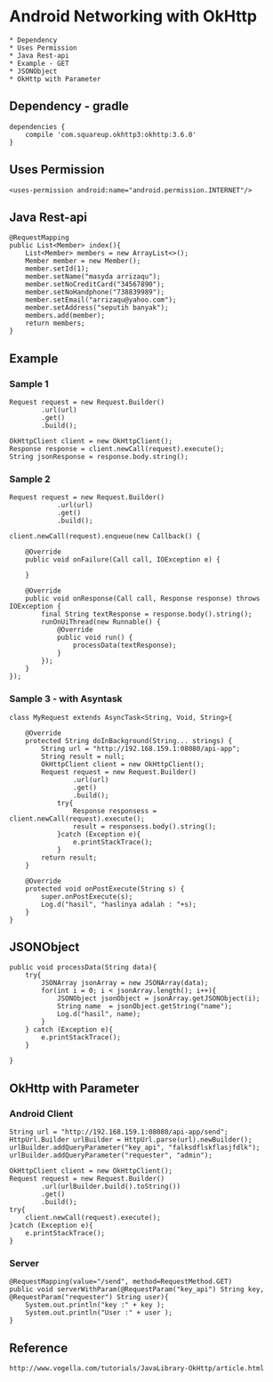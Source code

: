 # Android Networking with OkHttp
	* Dependency 
	* Uses Permission 
	* Java Rest-api
	* Example - GET
	* JSONObject 
	* OkHttp with Parameter
	
## Dependency - gradle
	dependencies {
		compile 'com.squareup.okhttp3:okhttp:3.6.0'
	}
	
## Uses Permission
	<uses-permission android:name="android.permission.INTERNET"/>

## Java Rest-api
	@RequestMapping
	public List<Member> index(){
		List<Member> members = new ArrayList<>();
		Member member = new Member();
		member.setId(1);
		member.setName("masyda arrizaqu");
		member.setNoCreditCard("34567890");
		member.setNoHandphone("738839989");
		member.setEmail("arrizaqu@yahoo.com");
		member.setAddress("seputih banyak");
		members.add(member);
		return members;
	}
	
## Example
### Sample 1 
	Request request = new Request.Builder()
            .url(url)
            .get()
            .build();
			
	OkHttpClient client = new OkHttpClient();
	Response response = client.newCall(request).execute();
	String jsonResponse = response.body.string();
	
### Sample 2 
	Request request = new Request.Builder()
                .url(url)
                .get()
                .build();

	client.newCall(request).enqueue(new Callback() {

		@Override
		public void onFailure(Call call, IOException e) {

		}

		@Override
		public void onResponse(Call call, Response response) throws IOException {
			final String textResponse = response.body().string();
			runOnUiThread(new Runnable() {
				@Override
				public void run() {
					processData(textResponse);
				}
			});
		}
	});
	
### Sample 3 - with Asyntask
	class MyRequest extends AsyncTask<String, Void, String>{

        @Override
        protected String doInBackground(String... strings) {
            String url = "http://192.168.159.1:08080/api-app";
            String result = null;
            OkHttpClient client = new OkHttpClient();
            Request request = new Request.Builder()
                    .url(url)
                    .get()
                    .build();
                try{
                    Response responsess = client.newCall(request).execute();
                    result = responsess.body().string();
                }catch (Exception e){
                    e.printStackTrace();
                }
            return result;
        }

        @Override
        protected void onPostExecute(String s) {
            super.onPostExecute(s);
            Log.d("hasil", "haslinya adalah : "+s);
        }
    }
## JSONObject
	public void processData(String data){
        try{
            JSONArray jsonArray = new JSONArray(data);
            for(int i = 0; i < jsonArray.length(); i++){
                JSONObject jsonObject = jsonArray.getJSONObject(i);
                String name  = jsonObject.getString("name");
                Log.d("hasil", name);
            }
        } catch (Exception e){
            e.printStackTrace();
        }

    }
	
## OkHttp with Parameter
### Android Client
	String url = "http://192.168.159.1:08080/api-app/send";
	HttpUrl.Builder urlBuilder = HttpUrl.parse(url).newBuilder();
	urlBuilder.addQueryParameter("key_api", "falksdflskflasjfdlk");
	urlBuilder.addQueryParameter("requester", "admin");

	OkHttpClient client = new OkHttpClient();
	Request request = new Request.Builder()
			.url(urlBuilder.build().toString())
			.get()
			.build();
	try{
		client.newCall(request).execute();
	}catch (Exception e){
		e.printStackTrace();
	}
		
### Server 
	@RequestMapping(value="/send", method=RequestMethod.GET)
	public void serverWithParam(@RequestParam("key_api") String key, @RequestParam("requester") String user){
		System.out.println("key :" + key );
		System.out.println("User :" + user );
	}
	
## Reference
	http://www.vogella.com/tutorials/JavaLibrary-OkHttp/article.html
	